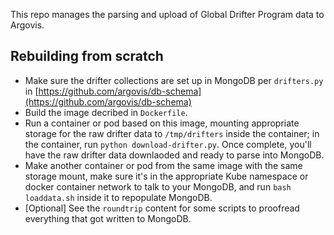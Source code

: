This repo manages the parsing and upload of Global Drifter Program data to Argovis.

## Rebuilding from scratch

 - Make sure the drifter collections are set up in MongoDB per `drifters.py` in [https://github.com/argovis/db-schema](https://github.com/argovis/db-schema)
 - Build the image decribed in `Dockerfile`.
 - Run a container or pod based on this image, mounting appropriate storage for the raw drifter data to `/tmp/drifters` inside the container; in the container, run `python download-drifter.py`. Once complete, you'll have the raw drifter data downlaoded and ready to parse into MongoDB.
 - Make another container or pod from the same image with the same storage mount, make sure it's in the appropriate Kube namespace or docker container network to talk to your MongoDB, and run `bash loaddata.sh` inside it to repopulate MongoDB.
 - [Optional] See the `roundtrip` content for some scripts to proofread everything that got written to MongoDB.